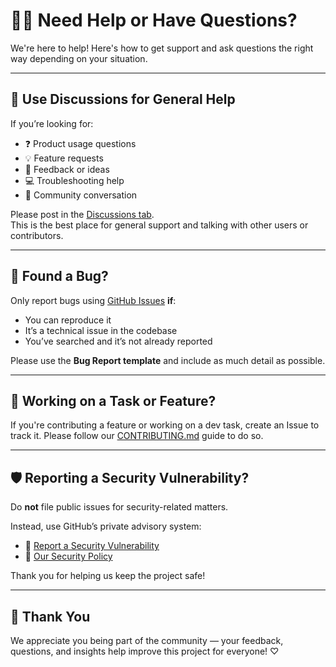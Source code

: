 # 🙋‍♀️ Need Help or Have Questions?

We're here to help! Here's how to get support and ask questions the right way depending on your situation.

---

## 💬 Use Discussions for General Help

If you’re looking for:

- ❓ Product usage questions
- 💡 Feature requests
- 🧠 Feedback or ideas
- 💻 Troubleshooting help
- 📣 Community conversation

Please post in the [Discussions tab](../../discussions).  
This is the best place for general support and talking with other users or contributors.

---

## 🐛 Found a Bug?

Only report bugs using [GitHub Issues](../../issues) **if**:

- You can reproduce it
- It’s a technical issue in the codebase
- You’ve searched and it’s not already reported

Please use the **Bug Report template** and include as much detail as possible.

---

## 🚧 Working on a Task or Feature?

If you're contributing a feature or working on a dev task, create an Issue to track it. Please follow our [CONTRIBUTING.md](./CONTRIBUTING.md) guide to do so.

---

## 🛡️ Reporting a Security Vulnerability?

Do **not** file public issues for security-related matters.

Instead, use GitHub’s private advisory system:

- 🔐 [Report a Security Vulnerability](../../security/advisories/new)
- 📃 [Our Security Policy](./SECURITY.md)

Thank you for helping us keep the project safe!

---

## 🙏 Thank You

We appreciate you being part of the community — your feedback, questions, and insights help improve this project for everyone! ♡
